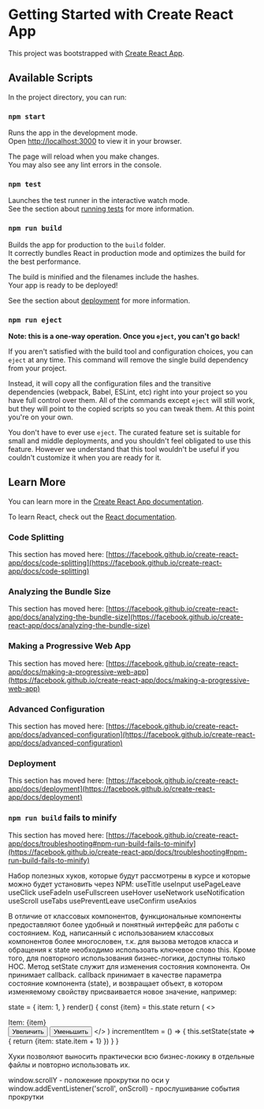 # Getting Started with Create React App

This project was bootstrapped with [Create React App](https://github.com/facebook/create-react-app).

## Available Scripts

In the project directory, you can run:

### `npm start`

Runs the app in the development mode.\
Open [http://localhost:3000](http://localhost:3000) to view it in your browser.

The page will reload when you make changes.\
You may also see any lint errors in the console.

### `npm test`

Launches the test runner in the interactive watch mode.\
See the section about [running tests](https://facebook.github.io/create-react-app/docs/running-tests) for more information.

### `npm run build`

Builds the app for production to the `build` folder.\
It correctly bundles React in production mode and optimizes the build for the best performance.

The build is minified and the filenames include the hashes.\
Your app is ready to be deployed!

See the section about [deployment](https://facebook.github.io/create-react-app/docs/deployment) for more information.

### `npm run eject`

**Note: this is a one-way operation. Once you `eject`, you can't go back!**

If you aren't satisfied with the build tool and configuration choices, you can `eject` at any time. This command will remove the single build dependency from your project.

Instead, it will copy all the configuration files and the transitive dependencies (webpack, Babel, ESLint, etc) right into your project so you have full control over them. All of the commands except `eject` will still work, but they will point to the copied scripts so you can tweak them. At this point you're on your own.

You don't have to ever use `eject`. The curated feature set is suitable for small and middle deployments, and you shouldn't feel obligated to use this feature. However we understand that this tool wouldn't be useful if you couldn't customize it when you are ready for it.

## Learn More

You can learn more in the [Create React App documentation](https://facebook.github.io/create-react-app/docs/getting-started).

To learn React, check out the [React documentation](https://reactjs.org/).

### Code Splitting

This section has moved here: [https://facebook.github.io/create-react-app/docs/code-splitting](https://facebook.github.io/create-react-app/docs/code-splitting)

### Analyzing the Bundle Size

This section has moved here: [https://facebook.github.io/create-react-app/docs/analyzing-the-bundle-size](https://facebook.github.io/create-react-app/docs/analyzing-the-bundle-size)

### Making a Progressive Web App

This section has moved here: [https://facebook.github.io/create-react-app/docs/making-a-progressive-web-app](https://facebook.github.io/create-react-app/docs/making-a-progressive-web-app)

### Advanced Configuration

This section has moved here: [https://facebook.github.io/create-react-app/docs/advanced-configuration](https://facebook.github.io/create-react-app/docs/advanced-configuration)

### Deployment

This section has moved here: [https://facebook.github.io/create-react-app/docs/deployment](https://facebook.github.io/create-react-app/docs/deployment)

### `npm run build` fails to minify

This section has moved here: [https://facebook.github.io/create-react-app/docs/troubleshooting#npm-run-build-fails-to-minify](https://facebook.github.io/create-react-app/docs/troubleshooting#npm-run-build-fails-to-minify)


Набор полезных хуков, которые будут рассмотрены в курсе
и которые можно будет установить через NPM:
useTitle
useInput
usePageLeave
useClick
useFadeIn
useFullscreen
useHover
useNetwork
useNotification
useScroll
useTabs
usePreventLeave
useConfirm
useAxios

В отличие от классовых компонентов,
функциональные компоненты предоставляют более удобный и понятный интерфейс для работы с состоянием.
Код, написанный с использованием классовых компонентов более многословен,
т.к. для вызова методов класса и обращения к state
необходимо использоать ключевое слово this.
Кроме того, для повторного использования бизнес-логики, доступны только HOC.
Метод setState служит для изменения состояния компонента.
Он принимает callback.
callback принимает в качестве параметра состояние компонента (state),
и возвращает объект,
в котором изменяемому свойству присваивается новое значение, например:

state = {
    item: 1,
}
render() {
const {item} = this.state
return (
  <>
    <div>Item: {item}</div>
    <button onClick={this.incrementItem}>Увеличить</button>
    <button onClick={this.decreaseItem}>Уменьшить</button>
  </>
    )
incrementItem = () => {
   this.setState(state => {
      return {item: state.item + 1}
  })
  }
}

Хуки позволяют выносить практически всю бизнес-локику в отдельные файлы и повторно использовать их.

window.scrollY - положение прокрутки по оси y
window.addEventListener('scroll', onScroll) - прослушивание события прокрутки
